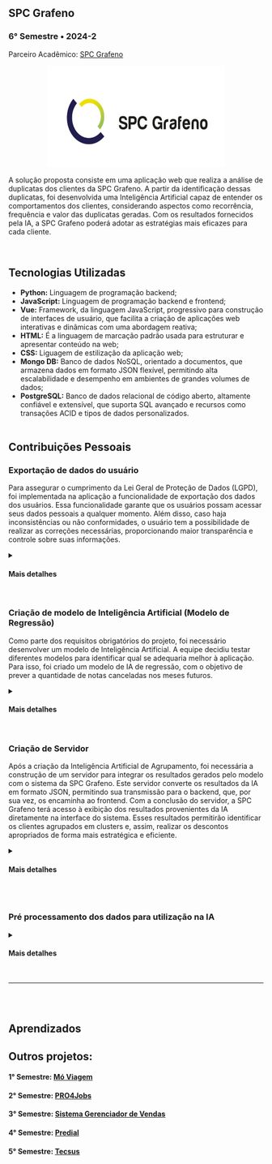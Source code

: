 ## SPC Grafeno
### 6° Semestre • 2024-2
<p>Parceiro Acadêmico: <a href="https://spcgrafeno.com.br/">SPC Grafeno</a></p>
<p align = "center"><img src= "Images/spc.jpeg" width="350" height="200"></p>
<p>A solução proposta consiste em uma aplicação web que realiza a análise de duplicatas dos clientes da SPC Grafeno. A partir da identificação dessas duplicatas, foi desenvolvida uma Inteligência Artificial capaz de entender os comportamentos dos clientes, considerando aspectos como recorrência, frequência e valor das duplicatas geradas. Com os resultados fornecidos pela IA, a SPC Grafeno poderá adotar as estratégias mais eficazes para cada cliente.</p>
<br>

## Tecnologias Utilizadas
* __Python:__ Linguagem de programação backend;
* __JavaScript:__ Linguagem de programação backend e frontend;
* __Vue:__ Framework, da linguagem JavaScript, progressivo para construção de interfaces de usuário, que facilita a criação de aplicações web interativas e dinâmicas com uma abordagem reativa;
* __HTML:__ É a linguagem de marcação padrão usada para estruturar e apresentar conteúdo na web;
* __CSS:__ Liguagem de estilização da aplicação web;
* __Mongo DB:__ Banco de dados NoSQL, orientado a documentos, que armazena dados em formato JSON flexível, permitindo alta escalabilidade e desempenho em ambientes de grandes volumes de dados;
* __PostgreSQL:__ Banco de dados relacional de código aberto, altamente confiável e extensível, que suporta SQL avançado e recursos como transações ACID e tipos de dados personalizados.
<br><br>

## Contribuições Pessoais
### Exportação de dados do usuário
<p>Para assegurar o cumprimento da Lei Geral de Proteção de Dados (LGPD), foi implementada na aplicação a funcionalidade de exportação dos dados dos usuários. Essa funcionalidade garante que os usuários possam acessar seus dados pessoais a qualquer momento. Além disso, caso haja inconsistências ou não conformidades, o usuário tem a possibilidade de realizar as correções necessárias, proporcionando maior transparência e controle sobre suas informações.</p>
<details>
<summary><h4>Mais detalhes</h4></summary>
<p>Foi realizada a criação de uma API View chamada ExportCSVAPIView, que tem como objetivo gerar e fornecer um arquivo CSV com os dados de um membro do sistema. A classe utiliza a permissão AllowAny, permitindo o acesso sem restrições. Quando uma requisição GET é feita, o código tenta obter o id_user (identificador do usuário) a partir dos parâmetros da URL. Primeiro, ele valida se o id_user é um ObjectId válido. Se não for, retorna um erro 400 (requisição inválida). Caso o ID seja válido, tenta localizar o membro correspondente no banco de dados usando esse ID. Se o membro não for encontrado, retorna um erro 404 (não encontrado), e se houver qualquer outro erro, é retornado um erro 500 (erro interno).</p>
  
<p>Após encontrar o membro, o código serializa os dados desse usuário usando o MemberSerializer, que converte o objeto em um formato de dicionário. Em seguida, um arquivo CSV é gerado com esses dados. A resposta HTTP é configurada para ser um arquivo de texto no formato CSV, e o cabeçalho do arquivo inclui o nome do usuário e as chaves do dicionário como nomes das colunas. As informações do membro são então escritas no CSV como valores nas linhas abaixo do cabeçalho. Finalmente, o arquivo CSV é retornado como resposta para que o usuário possa baixá-lo.</p> 
<br>

<p>Abaixo é apresentado a  API View que exporta os dados em formato CSV:</p>

``` python
class ExportCSVAPIView(APIView):
    permission_classes = [AllowAny]  # Defina as permissões conforme necessário
    def get(self, request, *args, **kwargs):
        id_user = kwargs.get('_id')
        # Verifica se id_user é um ObjectId válido
        if not ObjectId.is_valid(id_user):
            return Response({"detail": "ID inválido."}, status=status.HTTP_400_BAD_REQUEST)
        try:
            # Usa o ObjectId para buscar o membro
            member = Member.objects.get(_id=ObjectId(id_user))
        except Member.DoesNotExist:
            return Response({"detail": "Usuário não encontrado!"}, status=status.HTTP_404_NOT_FOUND)
        except Exception as e:
            return Response({"detail": f"Erro interno: {str(e)}"}, status=status.HTTP_500_INTERNAL_SERVER_ERROR)
        # Converte o objeto em dicionário
        serializer = MemberSerializer(member)
        data = serializer.data
        # Cria uma resposta HTTP com o CSV
        response = HttpResponse(content_type='text/csv')
        response['Content-Disposition'] = f'attachment; filename="{id_user}_data.csv"'
        # Cria um escritor CSV
        writer = csv.writer(response)
        # Escreve o cabeçalho (nomes das colunas)
        writer.writerow(data.keys())
        # Escreve os dados do membro
        writer.writerow(data.values())
        return response

``` 
</details>
<br>

### Criação de modelo de Inteligência Artificial (Modelo de Regressão)
<p>Como parte dos requisitos obrigatórios do projeto, foi necessário desenvolver um modelo de Inteligência Artificial. A equipe decidiu testar diferentes modelos para identificar qual se adequaria melhor à aplicação. Para isso, foi criado um modelo de IA de regressão, com o objetivo de prever a quantidade de notas canceladas nos meses futuros.</p>
<details>
<summary><h4>Mais detalhes</h4></summary>
<p>Durante a análise da base de dados fornecida pela SPC Grafeno, identificou-se a possibilidade de criar uma Inteligência Artificial baseada nas colunas de criação de nota fiscal (created_at) e estado da nota fiscal (state). O objetivo principal do modelo desenvolvido foi prever a quantidade de notas fiscais canceladas nos meses futuros. Para isso, realizou-se inicialmente o tratamento dos dados, que incluiu a remoção de valores nulos e a conversão dos tipos de dados, garantindo a integridade e consistência da base. Em seguida, a base foi dividida em dois subconjuntos: 80% dos dados foram reservados para o treinamento e 20% para o teste.</p>
<p>O modelo escolhido foi uma Árvore Aleatória de Regressão (Random Forest Regressor), que foi treinado utilizando os dados preparados. Após o treinamento, o modelo foi empregado para prever os cancelamentos de notas fiscais nos meses futuros, utilizando o conjunto de teste como referência. A avaliação do modelo foi realizada por meio de métricas como Acurácia e o Erro Absoluto Percentual Médio (MAPE), que forneceram uma análise detalhada do desempenho da solução.</p>
<br>

<p>Abaixo é mostrado a criação do modelo de Inteligência Artificial de Regressão:</p>

``` python
# Seleção das variáveis preditoras e variável alvo
X = monthly_cancellations[['mes_x','ano_x'] + [col for col in monthly_cancellations.columns if col.startswith('state_')]]
y = monthly_cancellations['total_canceladas']

# Divisão dos dados em conjuntos de treino e teste
X_train, X_test, y_train, y_test = train_test_split(X, y, test_size=0.2, random_state=42)

# Criação e treinamento do modelo de Floresta Aleatória de Regressão
model = RandomForestRegressor(n_estimators=100, random_state=42)
model.fit(X_train, y_train)
```
  
</details>
<br>

### Criação de Servidor
<p>Após a criação da Inteligência Artificial de Agrupamento, foi necessária a construção de um servidor para integrar os resultados gerados pelo modelo com o sistema da SPC Grafeno. Este servidor converte os resultados da IA em formato JSON, permitindo sua transmissão para o backend, que, por sua vez, os encaminha ao frontend. Com a conclusão do servidor, a SPC Grafeno terá acesso à exibição dos resultados provenientes da IA diretamente na interface do sistema. Esses resultados permitirão identificar os clientes agrupados em clusters e, assim, realizar os descontos apropriados de forma mais estratégica e eficiente.</p>
<details>
<summary><h4>Mais detalhes</h4></summary>
<p></p>
<br>

<p></p>

<p align = "center"><img src= "Images/" width="500" height="300"></p>
  
</details>
<br>

<br>

### Pré processamento dos dados para utilização na IA 
<p></p>
<details>
<summary><h4>Mais detalhes</h4></summary>
<p></p>
<br>

<p></p>

<p align = "center"><img src= "Images/" width="500" height="300"></p>
  
</details>
<br>

<hr></hr>
<br><br>

## Aprendizados

## Outros projetos:

#### 1° Semestre: <a href="https://github.com/lucasetdasilva/PortifolioBancodeDados/blob/main/1Semestre/1Semestre.md">Mó Viagem</a>
#### 2° Semestre: <a href="https://github.com/lucasetdasilva/PortifolioBancodeDados/blob/main/2Semestre/2Semestre.md">PRO4Jobs</a>
#### 3° Semestre: <a href="https://github.com/lucasetdasilva/PortifolioBancodeDados/blob/main/3Semestre/3Semestre.md">Sistema Gerenciador de Vendas</a>
#### 4° Semestre: <a href="https://github.com/lucasetdasilva/PortifolioBancodeDados/blob/main/4Semestre/4Semestre.md">Predial</a>
#### 5° Semestre: <a href="https://github.com/lucasetdasilva/PortifolioBancodeDados/blob/main/5Semestre/5Semestre.md">Tecsus</a>
